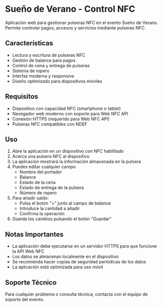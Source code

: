 # Sueño de Verano - Control NFC

Aplicación web para gestionar pulseras NFC en el evento Sueño de Verano. Permite controlar pagos, accesos y servicios mediante pulseras NFC.

## Características

- Lectura y escritura de pulseras NFC
- Gestión de balance para pagos
- Control de cena y entrega de pulseras
- Sistema de ropero
- Interfaz moderna y responsive
- Diseño optimizado para dispositivos móviles

## Requisitos

- Dispositivo con capacidad NFC (smartphone o tablet)
- Navegador web moderno con soporte para Web NFC API
- Conexión HTTPS (requerido para Web NFC API)
- Pulseras NFC compatibles con NDEF

## Uso

1. Abre la aplicación en un dispositivo con NFC habilitado
2. Acerca una pulsera NFC al dispositivo
3. La aplicación mostrará la información almacenada en la pulsera
4. Puedes editar cualquier campo:
   - Nombre del portador
   - Balance
   - Estado de la cena
   - Estado de entrega de la pulsera
   - Número de ropero
5. Para añadir saldo:
   - Pulsa el botón "+" junto al campo de balance
   - Introduce la cantidad a añadir
   - Confirma la operación
6. Guarda los cambios pulsando el botón "Guardar"

## Notas Importantes

- La aplicación debe ejecutarse en un servidor HTTPS para que funcione la API Web NFC
- Los datos se almacenan localmente en el dispositivo
- Se recomienda hacer copias de seguridad periódicas de los datos
- La aplicación está optimizada para uso móvil

## Soporte Técnico

Para cualquier problema o consulta técnica, contacta con el equipo de soporte del evento. 